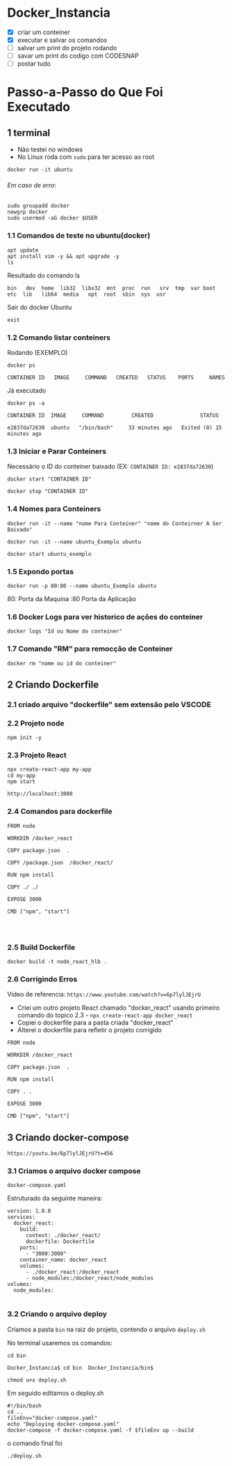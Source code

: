 # Docker_Instancia

* [X] criar um conteiner
* [X] executar e salvar os comandos
* [ ] salvar um print do projeto rodando
* [ ] savar um print do codigo com CODESNAP
* [ ] postar tudo

# Passo-a-Passo do Que Foi Executado

## **1 terminal**

* Não testei no windows
* No Linux roda com `sudo` para ter acesso ao root

```
docker run -it ubuntu
```

###### Em caso de erro:

```terminal
sudo groupadd docker
newgrp docker
sudo usermod -aG docker $USER
```

### 1.1 Comandos de teste no ubuntu(docker)

```
apt update
apt install vim -y && apt upgrade -y
ls
```

Resultado do comando ls

`bin   dev  home  lib32  libx32  mnt  proc  run   srv  tmp  var boot  etc  lib   lib64  media   opt  root  sbin  sys  usr`

Sair do docker Ubuntu

```
exit
```

### 1.2 Comando listar conteiners

Rodando (EXEMPLO)

```
docker ps
```

`CONTAINER ID   IMAGE     COMMAND   CREATED   STATUS    PORTS     NAMES`

Já executado

```
docker ps -a
```

`CONTAINER ID  IMAGE     COMMAND         CREATED               STATUS              `

`e2837da72630  ubuntu   "/bin/bash"     33 minutes ago   Exited (0) 15 minutes ago `

### 1.3 Iniciar e Parar Conteiners

Necessário o ID do conteiner baixado (EX: `CONTAINER ID: e2837da72630`)

```
docker start "CONTAINER ID"
```

```
docker stop "CONTAINER ID"
```

### 1.4 Nomes para Conteiners

`docker run -it --name "nome Para Conteiner" "nome do Conteirner A Ser Baixado"`

```terminal
docker run -it --name ubuntu_Exemplo ubuntu
```

`docker start ubuntu_exemplo`

### 1.5 Expondo portas

```
docker run -p 80:80 --name ubuntu_Exemplo ubuntu
```

80: Porta da Maquina
:80 Porta da Aplicação

### 1.6 Docker Logs para ver historico de ações do conteiner

`docker logs "Id ou Nome do conteiner"`

### 1.7 Comando "RM" para remocção de Conteiner

```
docker rm "nome ou id do conteiner"
```

## 2 Criando Dockerfile

### 2.1 criado arquivo "dockerfile" sem extensão pelo VSCODE

### 2.2 Projeto node

```
npm init -y
```

### 2.3 Projeto React

```
npx create-react-app my-app
cd my-app
npm start
```

`http://localhost:3000`

### 2.4 Comandos para dockerfile

```
FROM node

WORKDIR /docker_react

COPY package.json  .

COPY /package.json  /docker_react/

RUN npm install

COPY ./ ./

EXPOSE 3000

CMD ["npm", "start"]




```

### 2.5 Build Dockerfile

```
docker build -t node_react_hlb .
```

### 2.6 Corrigindo Erros

Video de referencia: `https://www.youtube.com/watch?v=6p7lylJEjrU`

* Criei um outro projeto React chamado "docker_react" usando primeiro comando do topico 2.3 - `npx create-react-app docker_react`
* Copiei o dockerfile para a pasta criada "docker_react"
* Alterei o dockerfile para refletir o projeto corrigido

```
FROM node

WORKDIR /docker_react

COPY package.json  .

RUN npm install

COPY . .

EXPOSE 3000

CMD ["npm", "start"]
```

## 3 Criando docker-compose

`https://youtu.be/6p7lylJEjrU?t=456`

### 3.1 Criamos o arquivo docker compose

`docker-compose.yaml`

Estruturado da seguinte maneira:

```
version: 1.0.0
services:
  docker_react:
    build: 
      context: ./docker_react/
      dockerfile: Dockerfile
    ports:
      - "3000:3000"
    container_name: docker_react
    volumes:
      - ./docker_react:/docker_react
      - node_modules:/docker_react/node_modules
volumes:
  node_modules:


```

### 3.2 Criando o arquivo deploy

Criamos a pasta `bin` na raiz do projeto, contendo o arquivo `deploy.sh`

No terminal usaremos os comandos:

```
cd bin
```

`Docker_Instancia$ cd bin  Docker_Instancia/bin$  `

```
chmod u+x deploy.sh
```

Em seguido editamos o deploy.sh

```
#!/bin/bash
cd ..
fileEnv="docker-compose.yaml"
echo "Deploying docker-compose.yaml"
docker-compose -f docker-compose.yaml -f $fileEnv up --build

```

o comando final foi

```
./deploy.sh
```
